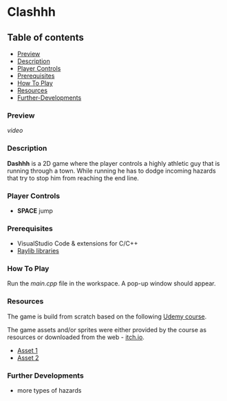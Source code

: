 # Clashhh

## Table of contents

- [Preview](#preview)
- [Description](#description)
- [Player Controls](#player-controls)
- [Prerequisites](#prerequisites)
- [How To Play](#how-to-play)
- [Resources](#resources)
- [Further-Developments](#further-developments)

### Preview

*video*

### Description

**Dashhh** is a 2D game where the player controls a highly athletic guy that is running through a town. While running he has to dodge incoming hazards that try to stop him from reaching the end line.  

### Player Controls

- **SPACE** jump

### Prerequisites

- VisualStudio Code & extensions for C/C++
- [Raylib libraries](https://www.raylib.com/)

### How To Play

Run the *main.cpp* file in the workspace. A pop-up window should appear.

### Resources

The game is build from scratch based on the following [Udemy course](https://www.udemy.com/course/cpp-fundamentals/?couponCode=OF83024E).

The game assets and/or sprites were either provided by the course as resources or downloaded from the web - [itch.io](https://itch.io/game-assets).

- [Asset 1]()
- [Asset 2]()

### Further Developments

- more types of hazards